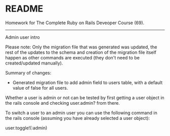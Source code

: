 # README

Homework for The Complete Ruby on Rails Deveoper Course (69).

-----------

Admin user intro

Please note: Only the migration file that was generated was updated, the rest of the updates to the schema and creation of the migration file itself happen as other commands are executed (they don't need to be created/updated manually).

Summary of changes:

- Generated migration file to add admin field to users table, with a default value of false for all users.

Whether a user is admin or not can be tested by first getting a user object in the rails console and checking user.admin? from there.

To switch a user to an admin user you can use the following command in the rails console (assuming you have already selected a user object):

user.toggle!(:admin) 